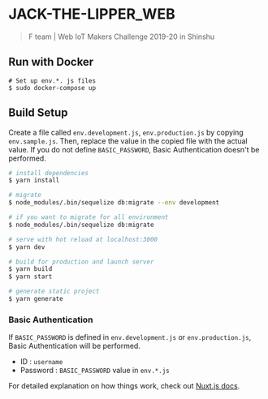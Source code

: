 # JACK-THE-LIPPER_WEB

> F team | Web IoT Makers Challenge 2019-20 in Shinshu

## Run with Docker
```
# Set up env.*. js files
$ sudo docker-compose up
```

## Build Setup
Create a file called `env.development.js`, `env.production.js` by copying `env.sample.js`.
Then, replace the value in the copied file with the actual value.
If you do not define `BASIC_PASSWORD`, Basic Authentication doesn't be performed.

``` bash
# install dependencies
$ yarn install

# migrate
$ node_modules/.bin/sequelize db:migrate --env development

# if you want to migrate for all environment
$ node_modules/.bin/sequelize db:migrate

# serve with hot reload at localhost:3000
$ yarn dev

# build for production and launch server
$ yarn build
$ yarn start

# generate static project
$ yarn generate
```

### Basic Authentication
If `BASIC_PASSWORD` is defined in `env.development.js` or `env.production.js`, Basic Authentication will be performed.

* ID : `username`
* Password : `BASIC_PASSWORD` value in `env.*.js`

For detailed explanation on how things work, check out [Nuxt.js docs](https://nuxtjs.org).
